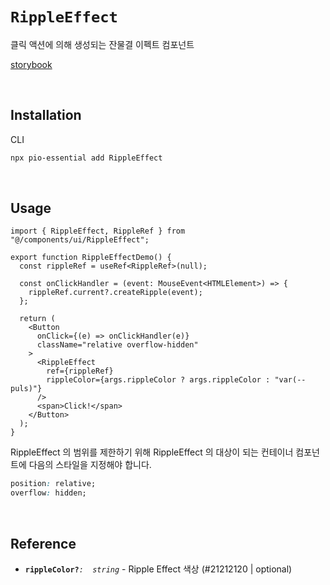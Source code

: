 # `RippleEffect`

클릭 액션에 의해 생성되는 잔물결 이펙트 컴포넌트

[storybook](https://6758546295e48c1f5cb91421-cmrntqxcen.chromatic.com/?path=/docs/react-components-rippleeffect--docs)

<br/>

## Installation

CLI

```bash
npx pio-essential add RippleEffect
```

<br />

## Usage

```tsx
import { RippleEffect, RippleRef } from "@/components/ui/RippleEffect";

export function RippleEffectDemo() {
  const rippleRef = useRef<RippleRef>(null);

  const onClickHandler = (event: MouseEvent<HTMLElement>) => {
    rippleRef.current?.createRipple(event);
  };

  return (
    <Button
      onClick={(e) => onClickHandler(e)}
      className="relative overflow-hidden"
    >
      <RippleEffect
        ref={rippleRef}
        rippleColor={args.rippleColor ? args.rippleColor : "var(--puls)"}
      />
      <span>Click!</span>
    </Button>
  );
}
```

RippleEffect 의 범위를 제한하기 위해 RippleEffect 의 대상이 되는 컨테이너 컴포넌트에 다음의 스타일을 지정해야 합니다.

```css
position: relative;
overflow: hidden;
```

<br />

## Reference

- **`rippleColor?`**_`:  string`_ - Ripple Effect 색상 (#21212120 | optional)

